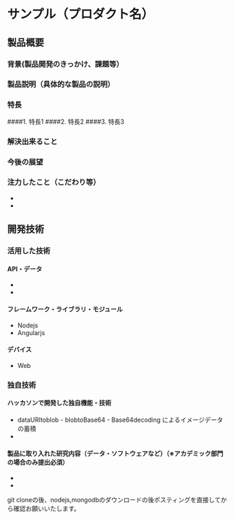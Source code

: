# サンプル（プロダクト名）
## 製品概要
### 背景(製品開発のきっかけ、課題等）
### 製品説明（具体的な製品の説明）
### 特長
####1. 特長1
####2. 特長2
####3. 特長3

### 解決出来ること
### 今後の展望
### 注力したこと（こだわり等）
* 
* 

## 開発技術
### 活用した技術
#### API・データ
* 
* 

#### フレームワーク・ライブラリ・モジュール
* Nodejs
* Angularjs

#### デバイス
* Web

### 独自技術
#### ハッカソンで開発した独自機能・技術
* dataURItoblob - blobtoBase64 - Base64decoding によるイメージデータの蓄積 
* 

#### 製品に取り入れた研究内容（データ・ソフトウェアなど）（※アカデミック部門の場合のみ提出必須）
* 
* 

git cloneの後、nodejs,mongodbのダウンロードの後ポスティングを直接してから確認お願いいたします。
